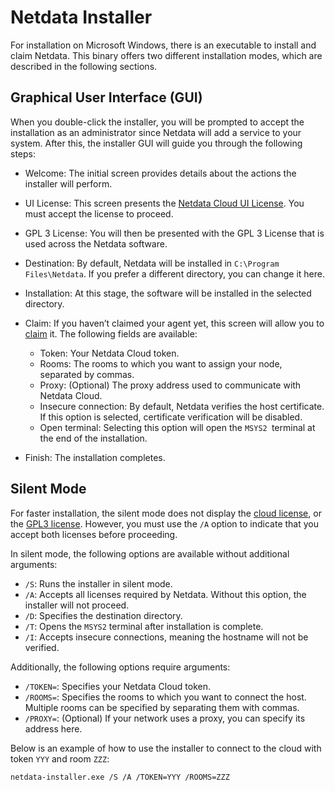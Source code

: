 
# Netdata Installer

For installation on Microsoft Windows, there is an executable to install and claim Netdata. This binary offers two different
installation modes, which are described in the following sections.

## Graphical User Interface (GUI)

When you double-click the installer, you will be prompted to accept the installation as an administrator since
Netdata will add a service to your system. After this, the installer GUI will guide you through the following steps:

- Welcome: The initial screen provides details about the actions the installer will perform.
- UI License: This screen presents the [Netdata Cloud UI License](src/web/gui/v2/LICENSE.md). You must accept the license to proceed.
- GPL 3 License: You will then be presented with the GPL 3 License that is used across the Netdata software.
- Destination: By default, Netdata will be installed in `C:\Program Files\Netdata`. If you prefer a different directory, 
  you can change it here.
- Installation: At this stage, the software will be installed in the selected directory.
- Claim: If you haven’t claimed your agent yet, this screen will allow you to
  [claim](https://github.com/netdata/netdata/blob/master/src/claim/README.md) it. The following fields are available:
 
    - Token: Your Netdata Cloud token.
    - Rooms: The rooms to which you want to assign your node, separated by commas.
    - Proxy: (Optional) The proxy address used to communicate with Netdata Cloud.
    - Insecure connection: By default, Netdata verifies the host certificate. If this option is selected,
      certificate verification will be disabled.
    - Open terminal: Selecting this option will open the `MSYS2 `terminal at the end of the installation.
- Finish: The installation completes.  

## Silent Mode

For faster installation, the silent mode does not display the 
[cloud license](https://raw.githubusercontent.com/netdata/netdata/master/src/web/gui/v2/LICENSE.md),
or the [GPL3 license](https://www.gnu.org/licenses/gpl-3.0.txt). However, you must use the `/A` option to indicate that
you accept both licenses before proceeding.

In silent mode, the following options are available without additional arguments:

- `/S`: Runs the installer in silent mode.
- `/A`: Accepts all licenses required by Netdata. Without this option, the installer will not proceed.
- `/D`: Specifies the destination directory.
- `/T`: Opens the `MSYS2` terminal after installation is complete.
- `/I`: Accepts insecure connections, meaning the hostname will not be verified.

Additionally, the following options require arguments:

- `/TOKEN=`: Specifies your Netdata Cloud token.
- `/ROOMS=`: Specifies the rooms to which you want to connect the host. Multiple rooms can be specified by separating
   them with commas.
- `/PROXY=`: (Optional) If your network uses a proxy, you can specify its address here.

Below is an example of how to use the installer to connect to the cloud with token `YYY` and room `ZZZ`:

```sh
netdata-installer.exe /S /A /TOKEN=YYY /ROOMS=ZZZ
```